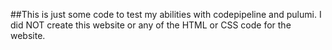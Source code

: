 ##This is just some code to test my abilities with codepipeline and pulumi.
I did NOT create this website or any of the HTML or CSS code for the website.
